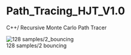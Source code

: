 # Path_Tracing_HJT_V1.0
C++/ Recursive Monte Carlo Path Tracer   
         
![128 samples/2_bouncing](https://github.com/Huang2077/Path_Tracing_HJT_V1.0/blob/master/PathTracing_128Sample_2Bounce.PNG)   
128 samples/2 bouncing   

